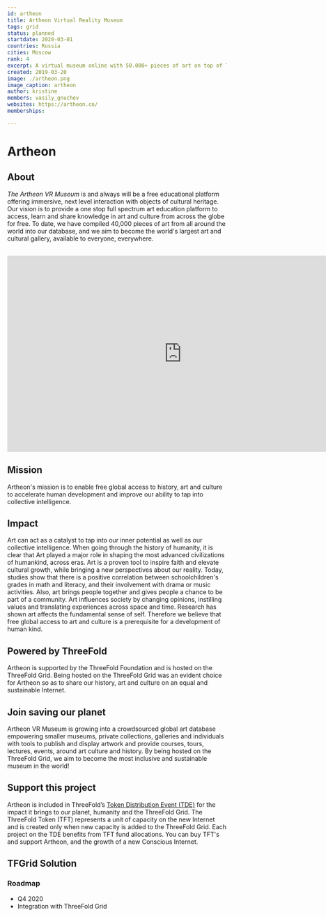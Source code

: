 ```yaml
---
id: artheon
title: Artheon Virtual Reality Museum
tags: grid
status: planned
startdate: 2020-03-01
countries: Russia
cities: Moscow
rank: 4
excerpt: A virtual museum online with 50.000+ pieces of art on top of TFGrid.
created: 2019-03-20
image: ./artheon.png
image_caption: artheon
author: kristine
members: vasily_gnuchev
websites: https://artheon.co/
memberships:

---
```


# Artheon

## About

*The Artheon VR Museum* is and always will be a free educational platform offering immersive, next level interaction with objects of cultural heritage. Our vision is to provide a one stop full spectrum art education platform to access, learn and share knowledge in art and culture from across the globe for free. To date, we have compiled 40,000 pieces of art from all around the world into our database, and we aim to become the world's largest art and cultural gallery, available to everyone, everywhere. 

<BR>

<iframe src="https://player.vimeo.com/video/412681114" width="800" height="450" frameborder="0" allow="autoplay; fullscreen" allowfullscreen></iframe>

<BR>

## Mission

Artheon's mission is to enable free global access to history, art and culture to accelerate human development and improve our ability to tap into collective intelligence.

## Impact

Art can act as a catalyst to tap into our inner potential as well as our collective intelligence. When going through the history of humanity, it is clear that Art played a major role in shaping the most advanced civilizations of humankind, across eras. Art is a proven tool to inspire faith and elevate cultural growth, while bringing a new perspectives about our reality. Today, studies show that there is a positive correlation between schoolchildren's grades in math and literacy, and their involvement with drama or music activities. Also, art brings people together and gives people a chance to be part of a community. Art influences society by changing opinions, instilling values and translating experiences across space and time. Research has shown art affects the fundamental sense of self. Therefore we believe that free global access to art and culture is a prerequisite for a development of human kind.

## Powered by ThreeFold

Artheon is supported by the ThreeFold Foundation and is hosted on the ThreeFold Grid. Being hosted on the ThreeFold Grid was an evident choice for Artheon so as to share our history, art and culture on an equal and sustainable Internet.

 ## Join saving our planet
 
Artheon VR Museum is growing into a crowdsourced global art database empowering smaller museums, private collections, galleries and individuals with tools to publish and display artwork and provide courses, tours, lectures, events, around art culture and history. By being hosted on the ThreeFold Grid, we aim to become the most inclusive and sustainable museum in the world!

## Support this project

Artheon is included in ThreeFold’s [Token Distribution Event (TDE)](https://wiki.threefold.io/#/tdeoverview)</a> for the impact it brings to our planet, humanity and the ThreeFold Grid.
The ThreeFold Token (TFT) represents a unit of capacity on the new Internet and is created only when new capacity is added to the ThreeFold Grid.
Each project on the TDE benefits from TFT fund allocations. You can buy TFT's and support Artheon, and the growth of a new Conscious Internet.

## TFGrid Solution

### Roadmap

- Q4 2020
 - Integration with ThreeFold Grid
